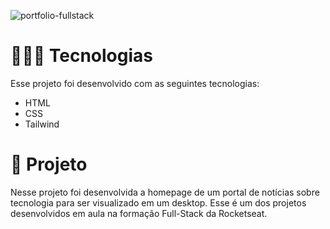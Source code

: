 
![portfolio-fullstack](https://github.com/user-attachments/assets/1dee1fc9-368e-45d5-89bd-8436efc8e470)

<h1>👨🏽‍💻 Tecnologias</h1>
Esse projeto foi desenvolvido com as seguintes tecnologias:
<ul>
  <li>HTML</li>
  <li>CSS</li>
  <li>Tailwind</li>
</ul>
<h1>📝 Projeto</h1>
Nesse projeto foi desenvolvida a homepage de um portal de notícias sobre tecnologia para ser visualizado em um desktop. Esse é um dos projetos desenvolvidos em aula na formação Full-Stack da Rocketseat.
